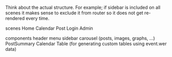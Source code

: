 Think about the actual structure. For example; if sidebar is included on all 
scenes it makes sense to exclude it from router so it does not get re-rendered
every time.

scenes
    Home
    Calendar
    Post
    Login
    Admin
    
components
    header
    menu
    sidebar
    carousel (posts, images, graphs, ...)
    PostSummary
    Calendar
    Table (for generating custom tables using event.wer data)
    
